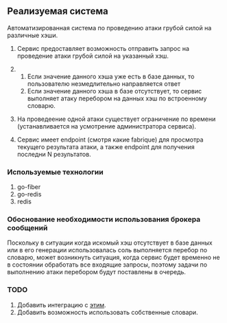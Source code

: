 ## Реализуемая система

Автоматизированная система по проведению атаки грубой силой на различные хэши.

1. Сервис предоставляет возможность отправить запрос на проведение атаки грубой силой на указанный хэш.
2. 1. Если значение данного хэша уже есть в базе данных, то пользователю незмедлительно направляется ответ
    2. Если значение данного хэша в базе отсутствует, то сервис выполняет атаку перебором на данных хэш по встроенному словарю.

3. На проведеение одной атаки существует ограничение по времени (устанавливается на усмотрение администратора сервиса).
4. Сервис имеет endpoint (смотря какие fabrique) для просмотра текущего результата атаки, а также endpoint для получения последни N результатов.

### Используемые технологии

1. go-fiber 
2. go-redis 
3. redis

### Обоснование необходимости использования брокера сообщений

Поскольку в ситуации когда искомый хэш отсутствует в базе данных или в его генерации использовалась соль выполняется перебор по словарю, может возникнуть ситуация, когда сервис будет временно не в состоянии обработать все входящие запросы, поэтому задачи по выполнению атаки перебором будут поставлены в очередь.


### TODO

1. Добавить интеграцию с [этим](https://github.com/mandiant/gocrack).
2. Добавить возможность использовать собственные словари.
